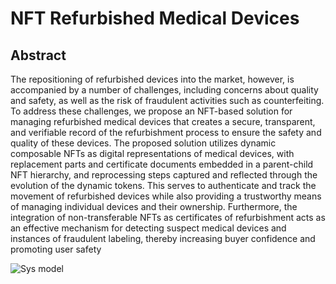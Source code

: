 # NFT Refurbished Medical Devices

## Abstract

The repositioning of refurbished devices into the market, however, is accompanied by a number of challenges, including concerns about quality and safety, as well as the risk of fraudulent activities such as counterfeiting. To address these challenges, we propose an NFT-based solution for managing refurbished medical devices that creates a secure, transparent, and verifiable record of the refurbishment process to ensure the safety and quality of these devices. The proposed solution utilizes dynamic composable NFTs as digital representations of medical devices, with replacement parts and certificate documents embedded in a parent-child NFT hierarchy, and reprocessing steps captured and reflected through the evolution of the dynamic tokens. This serves to authenticate and track the movement of refurbished devices while also providing a trustworthy means of managing individual devices and their ownership. Furthermore, the integration of non-transferable NFTs as certificates of refurbishment acts as an effective mechanism for detecting suspect medical devices and instances of fraudulent labeling, thereby increasing buyer confidence and promoting user safety

![Sys model](diagrams/system-model-v3.png|width=100)
